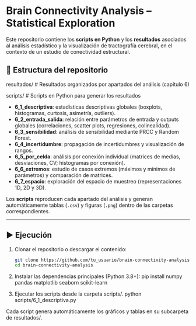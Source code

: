 # Brain Connectivity Analysis – Statistical Exploration

Este repositorio contiene los **scripts en Python** y los **resultados** asociados al análisis estadístico y la visualización de tractografía cerebral, en el contexto de un estudio de conectividad estructural.

## 📂 Estructura del repositorio

resultados/ # Resultados organizados por apartados del análisis (capítulo 6)

scripts/ # Scripts en Python para generar los resultados

- **6_1_descriptiva**: estadísticas descriptivas globales (boxplots, histogramas, curtosis, asimetría, outliers).  
- **6_2_entrada_salida**: relación entre parámetros de entrada y outputs globales (correlaciones, scatter plots, regresiones, colinealidad).  
- **6_3_sensibilidad**: análisis de sensibilidad mediante PRCC y Random Forest.  
- **6_4_incertidumbre**: propagación de incertidumbres y visualización de rangos.  
- **6_5_por_celda**: análisis por conexión individual (matrices de medias, desviaciones, CV; histogramas por conexión).  
- **6_6_extremos**: estudio de casos extremos (máximos y mínimos de parámetros) y comparación de matrices.  
- **6_7_espacio**: exploración del espacio de muestreo (representaciones 1D, 2D y 3D).  

Los **scripts** reproducen cada apartado del análisis y generan automáticamente tablas (`.csv`) y figuras (`.png`) dentro de las carpetas correspondientes.

---

## ▶️ Ejecución

1. Clonar el repositorio o descargar el contenido:  
   ```bash
   git clone https://github.com/tu_usuario/brain-connectivity-analysis.git
   cd brain-connectivity-analysis

2. Instalar las dependencias principales (Python 3.8+):
   pip install numpy pandas matplotlib seaborn scikit-learn

3. Ejecutar los scripts desde la carpeta scripts/.
   python scripts/6_1_descriptiva.py

Cada script genera automáticamente los gráficos y tablas en su subcarpeta de resultados/.
